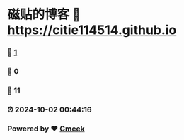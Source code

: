 # 磁贴的博客 :link: https://citie114514.github.io 
### :page_facing_up: [1](https://citie114514.github.io/tag.html) 
### :speech_balloon: 0 
### :hibiscus: 11 
### :alarm_clock: 2024-10-02 00:44:16 
### Powered by :heart: [Gmeek](https://github.com/Meekdai/Gmeek)
